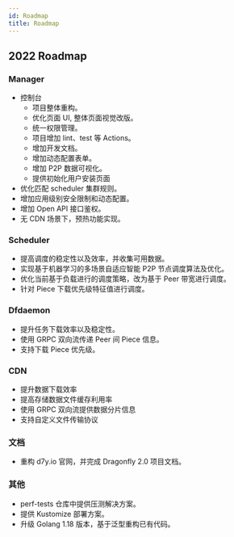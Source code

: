 ```yaml
---
id: Roadmap
title: Roadmap
---
```


## 2022 Roadmap

### Manager

- 控制台
  - 项目整体重构。
  - 优化页面 UI, 整体页面视觉改版。
  - 统一权限管理。
  - 项目增加 lint、test 等 Actions。
  - 增加开发文档。
  - 增加动态配置表单。
  - 增加 P2P 数据可视化。
  - 提供初始化用户安装页面
- 优化匹配 scheduler 集群规则。
- 增加应用级别安全限制和动态配置。
- 增加 Open API 接口鉴权。
- 无 CDN 场景下，预热功能实现。

### Scheduler

- 提高调度的稳定性以及效率，并收集可用数据。
- 实现基于机器学习的多场景自适应智能 P2P 节点调度算法及优化。
- 优化当前基于负载进行的调度策略，改为基于 Peer 带宽进行调度。
- 针对 Piece 下载优先级特征值进行调度。

### Dfdaemon

- 提升任务下载效率以及稳定性。
- 使用 GRPC 双向流传递 Peer 间 Piece 信息。
- 支持下载 Piece 优先级。

### CDN

- 提升数据下载效率
- 提高存储数据文件缓存利用率
- 使用 GRPC 双向流提供数据分片信息
- 支持自定义文件传输协议

### 文档

- 重构 d7y.io 官网，并完成 Dragonfly 2.0 项目文档。

### 其他

- perf-tests 仓库中提供压测解决方案。
- 提供 Kustomize 部署方案。
- 升级 Golang 1.18 版本，基于泛型重构已有代码。
